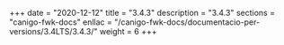 +++
date        = "2020-12-12"
title       = "3.4.3"
description = "3.4.3"
sections    = "canigo-fwk-docs"
enllac		= "/canigo-fwk-docs/documentacio-per-versions/3.4LTS/3.4.3/"
weight		= 6
+++
